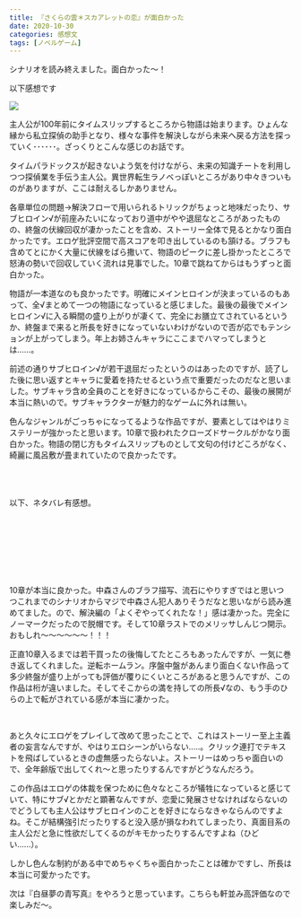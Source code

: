 ```yaml
---
title: 『さくらの雲＊スカアレットの恋』が面白かった
date: 2020-10-30
categories: 感想文
tags: [ノベルゲーム]
---
```



シナリオを読み終えました。面白かった～！

以下感想です

![](https://firebasestorage.googleapis.com/v0/b/hukurouo.appspot.com/o/image%2F000000003043_guswTad.jpg?alt=media&token=076a122a-e327-41ba-b754-d6d9e171e5e2)

主人公が100年前にタイムスリップするところから物語は始まります。ひょんな縁から私立探偵の助手となり、様々な事件を解決しながら未来へ戻る方法を探っていく･･････。ざっくりとこんな感じのお話です。

タイムパラドックスが起きないよう気を付けながら、未来の知識チートを利用しつつ探偵業を手伝う主人公。異世界転生ラノベっぽいところがあり中々きついものがありますが、ここは耐えるしかありません。

各章単位の問題→解決フローで用いられるトリックがちょっと地味だったり、サブヒロイン√が前座みたいになっており道中がやや退屈なところがあったものの、終盤の伏線回収が凄かったことを含め、ストーリー全体で見るとかなり面白かったです。エロゲ批評空間で高スコアを叩き出しているのも頷ける。ブラフも含めてとにかく大量に伏線をばら撒いて、物語のピークに差し掛かったところで怒涛の勢いで回収していく流れは見事でした。10章で跳ねてからはもうずっと面白かった。

物語が一本道なのも良かったです。明確にメインヒロインが決まっているのもあって、全√まとめて一つの物語になっていると感じました。最後の最後でメインヒロイン√に入る瞬間の盛り上がりが凄くて、完全にお膳立てされているというか、終盤まで来ると所長を好きになっていないわけがないので否が応でもテンションが上がってしまう。年上お姉さんキャラにここまでハマってしまうとは......。

前述の通りサブヒロイン√が若干退屈だったというのはあったのですが、読了した後に思い返すとキャラに愛着を持たせるという点で重要だったのだなと思いました。サブキャラ含め全員のことを好きになっているからこその、最後の展開が本当に熱いので。サブキャラクターが魅力的なゲームに外れは無い。

色んなジャンルがごっちゃになってるような作品ですが、要素としてはやはりミステリーが強かったと思います。10章で扱われたクローズドサークルがかなり面白かった。物語の閉じ方もタイムスリップものとして文句の付けどころがなく、綺麗に風呂敷が畳まれていたので良かったです。

<br><br><br>
以下、ネタバレ有感想。
<br><br><br><br><br><br>
<br><br><br>
10章が本当に良かった。中森さんのブラフ描写、流石にやりすぎではと思いつつこれまでのシナリオからマジで中森さん犯人ありそうだなと思いながら読み進めてました。ので、解決編の「よくぞやってくれたな！」感は凄かった。完全にノーマークだったので脱帽です。そして10章ラストでのメリッサしんじつ開示。おもしれ～～～～～～！！！

正直10章入るまでは若干買ったの後悔してたところもあったんですが、一気に巻き返してくれました。逆転ホームラン。序盤中盤があんまり面白くない作品って多少終盤が盛り上がっても評価が覆りにくいところがあると思うんですが、この作品は桁が違いました。そしてそこからの満を持しての所長√なの、もう手のひらの上で転がされている感が本当に凄かった。

<br>

あと久々にエロゲをプレイして改めて思ったことで、これはストーリー至上主義者の妄言なんですが、やはりエロシーンがいらない.....。クリック連打でテキストを飛ばしているときの虚無感ったらないよ。ストーリーはめっちゃ面白いので、全年齢版で出してくれ～と思ったりするんですがどうなんだろう。

この作品はエロゲの体裁を保つために色々なところが犠牲になっていると感じていて、特にサブ√とかだと顕著なんですが、恋愛に発展させなければならないのでどうしても主人公はサブヒロインのことを好きにならなきゃならんのですよね。そこが結構強引だったりすると没入感が損なわれてしまったり、真面目系の主人公だと急に性欲だしてくるのがキモかったりするんですよね（ひどい......）。

しかし色んな制約がある中でめちゃくちゃ面白かったことは確かですし、所長は本当に可愛かったです。

次は『白昼夢の青写真』をやろうと思っています。こちらも軒並み高評価なので楽しみだ～。

